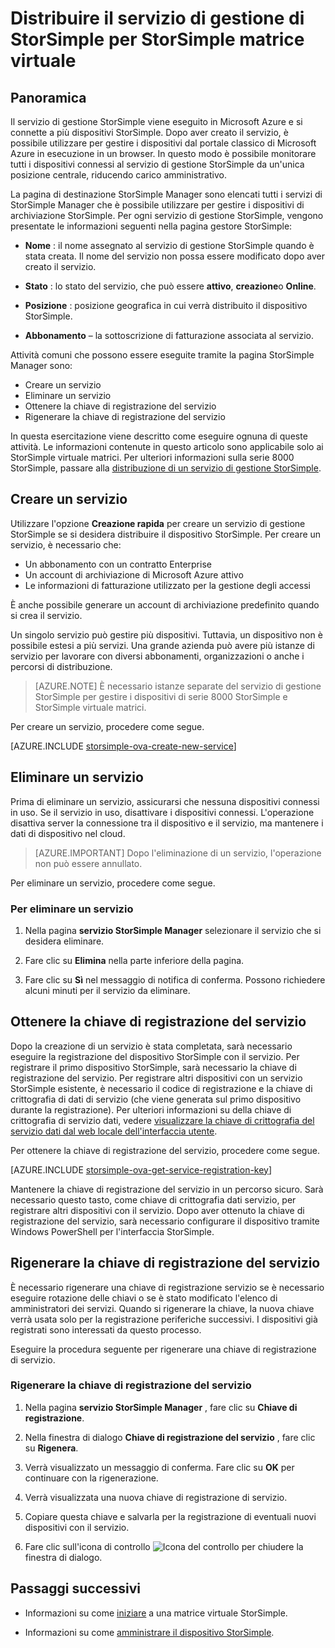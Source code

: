 <properties 
   pageTitle="Distribuire il servizio di gestione di StorSimple per matrice virtuale StorSimple | Microsoft Azure"
   description="In questo articolo viene spiegato come creare ed eliminare il servizio di gestione StorSimple nel portale di classica Azure e viene illustrato come gestire la chiave di registrazione del servizio."
   services="storsimple"
   documentationCenter=""
   authors="alkohli"
   manager="carmonm"
   editor="" />
<tags 
   ms.service="storsimple"
   ms.devlang="na"
   ms.topic="article"
   ms.tgt_pltfrm="na"
   ms.workload="na"
   ms.date="05/19/2016"
   ms.author="alkohli" />

# <a name="deploy-the-storsimple-manager-service-for-storsimple-virtual-array"></a>Distribuire il servizio di gestione di StorSimple per StorSimple matrice virtuale

## <a name="overview"></a>Panoramica

Il servizio di gestione StorSimple viene eseguito in Microsoft Azure e si connette a più dispositivi StorSimple. Dopo aver creato il servizio, è possibile utilizzare per gestire i dispositivi dal portale classico di Microsoft Azure in esecuzione in un browser. In questo modo è possibile monitorare tutti i dispositivi connessi al servizio di gestione StorSimple da un'unica posizione centrale, riducendo carico amministrativo.

La pagina di destinazione StorSimple Manager sono elencati tutti i servizi di StorSimple Manager che è possibile utilizzare per gestire i dispositivi di archiviazione StorSimple. Per ogni servizio di gestione StorSimple, vengono presentate le informazioni seguenti nella pagina gestore StorSimple:

- **Nome** : il nome assegnato al servizio di gestione StorSimple quando è stata creata. Il nome del servizio non possa essere modificato dopo aver creato il servizio.

- **Stato** : lo stato del servizio, che può essere **attivo**, **creazione**o **Online**.

- **Posizione** : posizione geografica in cui verrà distribuito il dispositivo StorSimple.

- **Abbonamento** – la sottoscrizione di fatturazione associata al servizio.

Attività comuni che possono essere eseguite tramite la pagina StorSimple Manager sono:

- Creare un servizio
- Eliminare un servizio
- Ottenere la chiave di registrazione del servizio
- Rigenerare la chiave di registrazione del servizio

In questa esercitazione viene descritto come eseguire ognuna di queste attività. Le informazioni contenute in questo articolo sono applicabile solo ai StorSimple virtuale matrici. Per ulteriori informazioni sulla serie 8000 StorSimple, passare alla [distribuzione di un servizio di gestione StorSimple](storsimple-manage-service.md).

## <a name="create-a-service"></a>Creare un servizio

Utilizzare l'opzione **Creazione rapida** per creare un servizio di gestione StorSimple se si desidera distribuire il dispositivo StorSimple. Per creare un servizio, è necessario che:

- Un abbonamento con un contratto Enterprise
- Un account di archiviazione di Microsoft Azure attivo
- Le informazioni di fatturazione utilizzato per la gestione degli accessi

È anche possibile generare un account di archiviazione predefinito quando si crea il servizio.

Un singolo servizio può gestire più dispositivi. Tuttavia, un dispositivo non è possibile estesi a più servizi. Una grande azienda può avere più istanze di servizio per lavorare con diversi abbonamenti, organizzazioni o anche i percorsi di distribuzione.  

> [AZURE.NOTE] È necessario istanze separate del servizio di gestione StorSimple per gestire i dispositivi di serie 8000 StorSimple e StorSimple virtuale matrici.

Per creare un servizio, procedere come segue.

[AZURE.INCLUDE [storsimple-ova-create-new-service](../../includes/storsimple-ova-create-new-service.md)]

## <a name="delete-a-service"></a>Eliminare un servizio

Prima di eliminare un servizio, assicurarsi che nessuna dispositivi connessi in uso. Se il servizio in uso, disattivare i dispositivi connessi. L'operazione disattiva server la connessione tra il dispositivo e il servizio, ma mantenere i dati di dispositivo nel cloud. 

> [AZURE.IMPORTANT] Dopo l'eliminazione di un servizio, l'operazione non può essere annullato. 

Per eliminare un servizio, procedere come segue.

### <a name="to-delete-a-service"></a>Per eliminare un servizio

1. Nella pagina **servizio StorSimple Manager** selezionare il servizio che si desidera eliminare.

1. Fare clic su **Elimina** nella parte inferiore della pagina.

1. Fare clic su **Sì** nel messaggio di notifica di conferma. Possono richiedere alcuni minuti per il servizio da eliminare.

## <a name="get-the-service-registration-key"></a>Ottenere la chiave di registrazione del servizio

Dopo la creazione di un servizio è stata completata, sarà necessario eseguire la registrazione del dispositivo StorSimple con il servizio. Per registrare il primo dispositivo StorSimple, sarà necessario la chiave di registrazione del servizio. Per registrare altri dispositivi con un servizio StorSimple esistente, è necessario il codice di registrazione e la chiave di crittografia di dati di servizio (che viene generata sul primo dispositivo durante la registrazione). Per ulteriori informazioni su della chiave di crittografia di servizio dati, vedere [visualizzare la chiave di crittografia del servizio dati dal web locale dell'interfaccia utente](storsimple-ova-web-ui-admin.md#get-the-service-data-encryption-key). 

Per ottenere la chiave di registrazione del servizio, procedere come segue.

[AZURE.INCLUDE [storsimple-ova-get-service-registration-key](../../includes/storsimple-ova-get-service-registration-key.md)]

Mantenere la chiave di registrazione del servizio in un percorso sicuro. Sarà necessario questo tasto, come chiave di crittografia dati servizio, per registrare altri dispositivi con il servizio. Dopo aver ottenuto la chiave di registrazione del servizio, sarà necessario configurare il dispositivo tramite Windows PowerShell per l'interfaccia StorSimple.

## <a name="regenerate-the-service-registration-key"></a>Rigenerare la chiave di registrazione del servizio

È necessario rigenerare una chiave di registrazione servizio se è necessario eseguire rotazione delle chiavi o se è stato modificato l'elenco di amministratori dei servizi. Quando si rigenerare la chiave, la nuova chiave verrà usata solo per la registrazione periferiche successivi. I dispositivi già registrati sono interessati da questo processo.

Eseguire la procedura seguente per rigenerare una chiave di registrazione di servizio.

### <a name="to-regenerate-the-service-registration-key"></a>Rigenerare la chiave di registrazione del servizio

1. Nella pagina **servizio StorSimple Manager** , fare clic su **Chiave di registrazione**.

1. Nella finestra di dialogo **Chiave di registrazione del servizio** , fare clic su **Rigenera**.

1. Verrà visualizzato un messaggio di conferma. Fare clic su **OK** per continuare con la rigenerazione.

1. Verrà visualizzata una nuova chiave di registrazione di servizio.

1. Copiare questa chiave e salvarla per la registrazione di eventuali nuovi dispositivi con il servizio.

1. Fare clic sull'icona di controllo ![Icona del controllo](./media/storsimple-ova-manage-service/image7.png) per chiudere la finestra di dialogo.


## <a name="next-steps"></a>Passaggi successivi

- Informazioni su come [iniziare](storsimple-ova-deploy1-portal-prep.md) a una matrice virtuale StorSimple.
    
- Informazioni su come [amministrare il dispositivo StorSimple](storsimple-ova-web-ui-admin.md).

 
